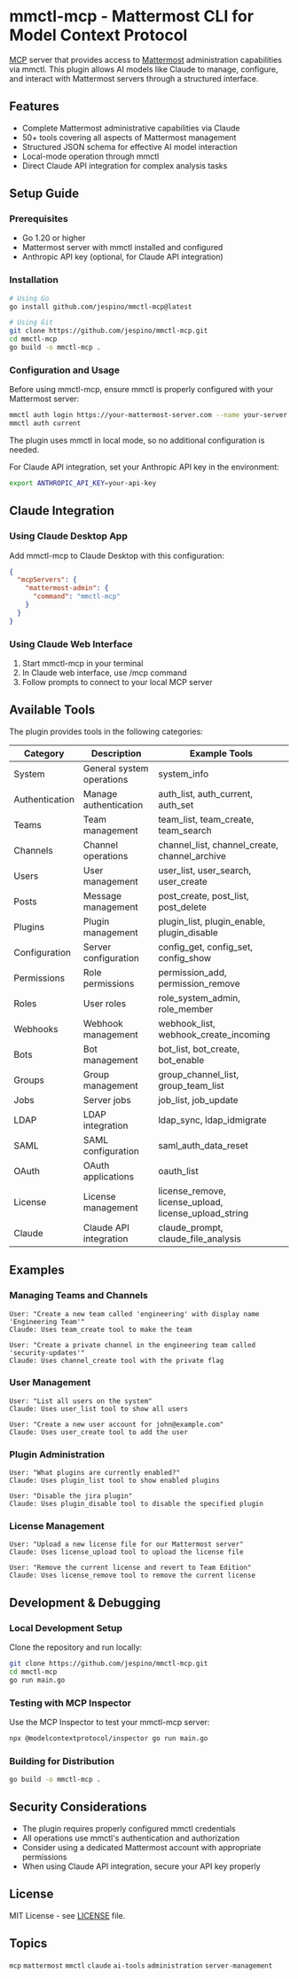 # mmctl-mcp - Mattermost CLI for Model Context Protocol

[MCP](https://github.com/metoro-io/mcp-golang) server that provides access to [Mattermost](https://mattermost.com/) administration capabilities via mmctl. This plugin allows AI models like Claude to manage, configure, and interact with Mattermost servers through a structured interface.

## Features

- Complete Mattermost administrative capabilities via Claude
- 50+ tools covering all aspects of Mattermost management
- Structured JSON schema for effective AI model interaction
- Local-mode operation through mmctl
- Direct Claude API integration for complex analysis tasks

## Setup Guide

### Prerequisites

- Go 1.20 or higher
- Mattermost server with mmctl installed and configured
- Anthropic API key (optional, for Claude API integration)

### Installation

```bash
# Using Go
go install github.com/jespino/mmctl-mcp@latest

# Using Git
git clone https://github.com/jespino/mmctl-mcp.git
cd mmctl-mcp
go build -o mmctl-mcp .
```

### Configuration and Usage

Before using mmctl-mcp, ensure mmctl is properly configured with your Mattermost server:

```bash
mmctl auth login https://your-mattermost-server.com --name your-server
mmctl auth current
```

The plugin uses mmctl in local mode, so no additional configuration is needed.

For Claude API integration, set your Anthropic API key in the environment:

```bash
export ANTHROPIC_API_KEY=your-api-key
```

## Claude Integration

### Using Claude Desktop App

Add mmctl-mcp to Claude Desktop with this configuration:

```json
{
  "mcpServers": {
    "mattermost-admin": {
      "command": "mmctl-mcp"
    }
  }
}
```

### Using Claude Web Interface

1. Start mmctl-mcp in your terminal
2. In Claude web interface, use /mcp command
3. Follow prompts to connect to your local MCP server

## Available Tools

The plugin provides tools in the following categories:

| Category | Description | Example Tools |
|----------|-------------|--------------|
| System | General system operations | system_info |
| Authentication | Manage authentication | auth_list, auth_current, auth_set |
| Teams | Team management | team_list, team_create, team_search |
| Channels | Channel operations | channel_list, channel_create, channel_archive |
| Users | User management | user_list, user_search, user_create |
| Posts | Message management | post_create, post_list, post_delete |
| Plugins | Plugin management | plugin_list, plugin_enable, plugin_disable |
| Configuration | Server configuration | config_get, config_set, config_show |
| Permissions | Role permissions | permission_add, permission_remove |
| Roles | User roles | role_system_admin, role_member |
| Webhooks | Webhook management | webhook_list, webhook_create_incoming |
| Bots | Bot management | bot_list, bot_create, bot_enable |
| Groups | Group management | group_channel_list, group_team_list |
| Jobs | Server jobs | job_list, job_update |
| LDAP | LDAP integration | ldap_sync, ldap_idmigrate |
| SAML | SAML configuration | saml_auth_data_reset |
| OAuth | OAuth applications | oauth_list |
| License | License management | license_remove, license_upload, license_upload_string |
| Claude | Claude API integration | claude_prompt, claude_file_analysis |

## Examples

### Managing Teams and Channels

```
User: "Create a new team called 'engineering' with display name 'Engineering Team'"
Claude: Uses team_create tool to make the team

User: "Create a private channel in the engineering team called 'security-updates'"
Claude: Uses channel_create tool with the private flag
```

### User Management

```
User: "List all users on the system"
Claude: Uses user_list tool to show all users

User: "Create a new user account for john@example.com"
Claude: Uses user_create tool to add the user
```

### Plugin Administration

```
User: "What plugins are currently enabled?"
Claude: Uses plugin_list tool to show enabled plugins

User: "Disable the jira plugin"
Claude: Uses plugin_disable tool to disable the specified plugin
```

### License Management

```
User: "Upload a new license file for our Mattermost server"
Claude: Uses license_upload tool to upload the license file

User: "Remove the current license and revert to Team Edition"
Claude: Uses license_remove tool to remove the current license
```

## Development & Debugging

### Local Development Setup

Clone the repository and run locally:

```bash
git clone https://github.com/jespino/mmctl-mcp.git
cd mmctl-mcp
go run main.go
```

### Testing with MCP Inspector

Use the MCP Inspector to test your mmctl-mcp server:

```bash
npx @modelcontextprotocol/inspector go run main.go
```

### Building for Distribution

```bash
go build -o mmctl-mcp .
```

## Security Considerations

- The plugin requires properly configured mmctl credentials
- All operations use mmctl's authentication and authorization
- Consider using a dedicated Mattermost account with appropriate permissions
- When using Claude API integration, secure your API key properly

## License

MIT License - see [LICENSE](LICENSE) file.

## Topics

`mcp` `mattermost` `mmctl` `claude` `ai-tools` `administration` `server-management`
